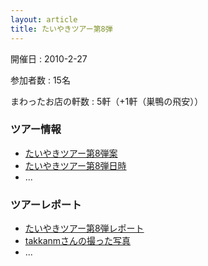 ```yaml
---
layout: article
title: たいやきツアー第8弾
---
```


開催日
: 2010-2-27

参加者数
: 15名

まわったお店の軒数
: 5軒（+1軒（巣鴨の飛安））

### ツアー情報

  * [たいやきツアー第8弾案](/qwik/81.html)
  * [たいやきツアー第8弾日時](/qwik/83.html)
  * ...

### ツアーレポート

  * [たいやきツアー第8弾レポート](/qwik/87.html)
  * [takkanmさんの撮った写真](http://www.flickr.com/photos/takkanm/sets/72157623401452605/)
  * ...
